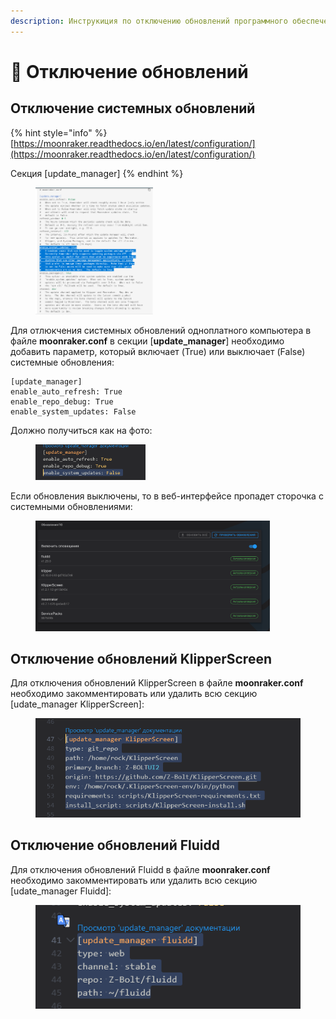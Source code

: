 ```yaml
---
description: Инструкиция по отключению обновлений программного обеспечения принтера
---
```


# 🔼 Отключение обновлений

## Отключение системных обновлений

{% hint style="info" %}
[https://moonraker.readthedocs.io/en/latest/configuration/](https://moonraker.readthedocs.io/en/latest/configuration/)

Секция \[update\_manager]
{% endhint %}

<figure><img src="../../../.gitbook/assets/изображение (259).png" alt="" width="188"><figcaption></figcaption></figure>

Для отлюкчения системных обновлений одноплатного компьютера в файле **moonraker.conf** в секции \[**update\_manager**] необходимо добавить параметр, который включает (True) или выключает (False) системные обновления:

```django
[update_manager]
enable_auto_refresh: True
enable_repo_debug: True
enable_system_updates: False
```

Должно получиться как на фото:

<figure><img src="../../../.gitbook/assets/Снимок экрана 2024-03-20 143000.png" alt="" width="176"><figcaption></figcaption></figure>

Если обновления выключены, то в веб-интерфейсе пропадет сторочка с системными обновлениями:

<figure><img src="../../../.gitbook/assets/изображение (260).png" alt="" width="375"><figcaption></figcaption></figure>

## Отключение обновлений KlipperScreen

Для отключения обновлений KlipperScreen в файле **moonraker.conf** необходимо закомментировать или удалить всю секцию \[udate\_manager KlipperScreen]:

<figure><img src="../../../.gitbook/assets/Снимок экрана 2024-06-24 115848.png" alt=""><figcaption></figcaption></figure>

## Отключение обновлений Fluidd

Для отключения обновлений Fluidd в файле **moonraker.conf** необходимо закомментировать или удалить всю секцию \[udate\_manager Fluidd]:

<figure><img src="../../../.gitbook/assets/Снимок экрана 2024-06-24 115851.png" alt=""><figcaption></figcaption></figure>
